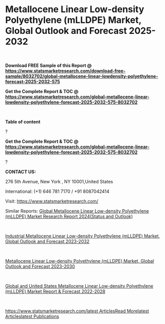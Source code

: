 <h1>Metallocene Linear Low-density Polyethylene (mLLDPE) Market, Global Outlook and Forecast 2025-2032</h1><br/><p><strong>Download FREE Sample of this Report @ <a href="https://www.statsmarketresearch.com/download-free-sample/8032702/global-metallocene-linear-lowdensity-polyethylene-forecast-2025-2032-575">https://www.statsmarketresearch.com/download-free-sample/8032702/global-metallocene-linear-lowdensity-polyethylene-forecast-2025-2032-575</a></strong></p>
 
 
 
 <div><b>Get the Complete Report & TOC @ <a href="https://www.statsmarketresearch.com/global-metallocene-linear-lowdensity-polyethylene-forecast-2025-2032-575-8032702">https://www.statsmarketresearch.com/global-metallocene-linear-lowdensity-polyethylene-forecast-2025-2032-575-8032702</a></b></div>
 
 
 
 <p><br />
 
 <b>Table of content</b></p>
 
 
 
 <p>? </p>
 
 
 
 <div><b>Get the Complete Report & TOC @ <a href="https://www.statsmarketresearch.com/global-metallocene-linear-lowdensity-polyethylene-forecast-2025-2032-575-8032702">https://www.statsmarketresearch.com/global-metallocene-linear-lowdensity-polyethylene-forecast-2025-2032-575-8032702</a></b></div>
 
 
 
 <p>? </p>
 
 
 
 <p><b>CONTACT US:</b><br />
 
 276 5th Avenue, New York , NY 10001,United States<br />
 
 International: (+1) 646 781 7170 / +91 8087042414<br />
 
 Visit: <a href="https://www.statsmarketresearch.com/">https://www.statsmarketresearch.com/</a><br />
 
 Similar Reports: <a href="https://www.statsmarketresearch.com/global-metallocene-linear-lowdensity-polyethylene-forecast-2025-2032-575-8032702">Global Metallocene Linear Low-density Polyethylene (mLLDPE) Market Research Report 2024(Status and Outlook)</a><br />
 
 <br />
 
 <a href="https://www.statsmarketresearch.com/global-metallocene-linear-lowdensity-polyethylene-forecast-2025-2032-575-8032702">Industrial Metallocene Linear Low-density Polyethylene (mLLDPE) Market, Global Outlook and Forecast 2023-2032</a><br />
 
 <br />
 
 <a href="https://www.statsmarketresearch.com/global-metallocene-linear-lowdensity-polyethylene-forecast-2025-2032-575-8032702">Metallocene Linear Low-density Polyethylene (mLLDPE) Market, Global Outlook and Forecast 2023-2030</a><br />
 
 <br />
 
 <a href="https://www.statsmarketresearch.com/global-metallocene-linear-lowdensity-polyethylene-forecast-2025-2032-575-8032702">Global and United States Metallocene Linear Low-density Polyethylene (mLLDPE) Market Report & Forecast 2022-2028</a><br />
 
 <br />
 
 <a href="https://gyeongbokgung.com">https://www.statsmarketresearch.com/</a><a href="https://hallyeomaritime.com">latest Articles</a><a href="https://jingwansa.com">Read More</a><a href="https://nguoiviet.jp/">latest Articles</a><a href="https://www.intelmarketresearch.com/">latest Publications</a></p>